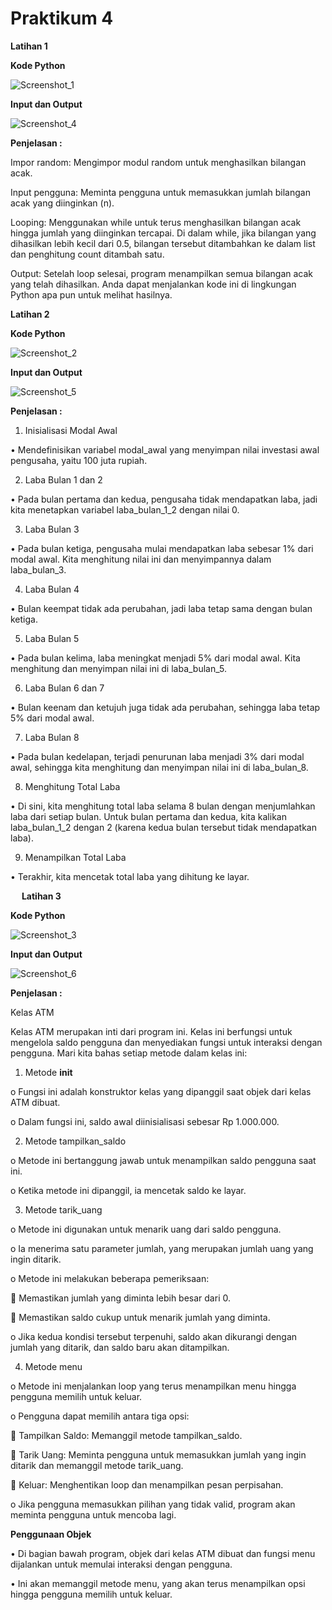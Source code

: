 # Praktikum 4

**Latihan 1**

**Kode Python**

 ![Screenshot_1](https://github.com/user-attachments/assets/e1450d2e-b11e-4b8e-93bf-c478359b34bf)

**Input dan Output**

 ![Screenshot_4](https://github.com/user-attachments/assets/063c393f-6ef5-4c9b-8412-c63cc276abb3)

**Penjelasan :**

Impor random: Mengimpor modul random untuk menghasilkan bilangan acak.

Input pengguna: Meminta pengguna untuk memasukkan jumlah bilangan acak yang diinginkan (n).

Looping: Menggunakan while untuk terus menghasilkan bilangan acak hingga jumlah yang diinginkan tercapai. Di dalam while, jika bilangan yang dihasilkan lebih kecil dari 0.5, bilangan tersebut ditambahkan ke dalam list dan penghitung count ditambah satu.

Output: Setelah loop selesai, program menampilkan semua bilangan acak yang telah dihasilkan.
Anda dapat menjalankan kode ini di lingkungan Python apa pun untuk melihat hasilnya.


**Latihan 2**

**Kode Python**

 ![Screenshot_2](https://github.com/user-attachments/assets/496dac0c-1422-48f2-9464-8df884a78023)

**Input dan Output**

 ![Screenshot_5](https://github.com/user-attachments/assets/7a62aeb1-b951-496b-8f9f-b3156ba188f1)

**Penjelasan :**

1. Inisialisasi Modal Awal

•	Mendefinisikan variabel modal_awal yang menyimpan nilai investasi awal pengusaha, yaitu 100 juta rupiah.

2. Laba Bulan 1 dan 2

•	Pada bulan pertama dan kedua, pengusaha tidak mendapatkan laba, jadi kita menetapkan variabel laba_bulan_1_2 dengan nilai 0.

3. Laba Bulan 3

•	Pada bulan ketiga, pengusaha mulai mendapatkan laba sebesar 1% dari modal awal. Kita menghitung nilai ini dan menyimpannya dalam laba_bulan_3.

4. Laba Bulan 4

•	Bulan keempat tidak ada perubahan, jadi laba tetap sama dengan bulan ketiga.

5. Laba Bulan 5

•	Pada bulan kelima, laba meningkat menjadi 5% dari modal awal. Kita menghitung dan menyimpan nilai ini di laba_bulan_5.

6. Laba Bulan 6 dan 7

•	Bulan keenam dan ketujuh juga tidak ada perubahan, sehingga laba tetap 5% dari modal awal.

7. Laba Bulan 8

•	Pada bulan kedelapan, terjadi penurunan laba menjadi 3% dari modal awal, sehingga kita menghitung dan menyimpan nilai ini di laba_bulan_8.

8. Menghitung Total Laba

•	Di sini, kita menghitung total laba selama 8 bulan dengan menjumlahkan laba dari setiap bulan. Untuk bulan pertama dan kedua, kita kalikan laba_bulan_1_2 dengan 2 (karena kedua bulan tersebut tidak mendapatkan laba).

9. Menampilkan Total Laba

•	Terakhir, kita mencetak total laba yang dihitung ke layar.

 
**Latihan 3**

**Kode Python**

 ![Screenshot_3](https://github.com/user-attachments/assets/c4a53fde-604f-4925-bc71-22f052ace05c)

**Input dan Output**

 ![Screenshot_6](https://github.com/user-attachments/assets/225e900a-d3d9-4730-a772-ee89b423912e)

**Penjelasan :**

Kelas ATM

Kelas ATM merupakan inti dari program ini. Kelas ini berfungsi untuk mengelola saldo pengguna dan menyediakan fungsi untuk interaksi dengan pengguna. Mari kita bahas setiap metode dalam kelas ini:

1.	Metode __init__

o	Fungsi ini adalah konstruktor kelas yang dipanggil saat objek dari kelas ATM dibuat.

o	Dalam fungsi ini, saldo awal diinisialisasi sebesar Rp 1.000.000.

2.	Metode tampilkan_saldo

o	Metode ini bertanggung jawab untuk menampilkan saldo pengguna saat ini.

o	Ketika metode ini dipanggil, ia mencetak saldo ke layar.

3.	Metode tarik_uang

o	Metode ini digunakan untuk menarik uang dari saldo pengguna.

o	Ia menerima satu parameter jumlah, yang merupakan jumlah uang yang ingin ditarik.

o	Metode ini melakukan beberapa pemeriksaan:

 	Memastikan jumlah yang diminta lebih besar dari 0.

 	Memastikan saldo cukup untuk menarik jumlah yang diminta.

o	Jika kedua kondisi tersebut terpenuhi, saldo akan dikurangi dengan jumlah yang ditarik, dan saldo baru akan ditampilkan.

4.	Metode menu

o	Metode ini menjalankan loop yang terus menampilkan menu hingga pengguna memilih untuk keluar.

o	Pengguna dapat memilih antara tiga opsi:

 	Tampilkan Saldo: Memanggil metode tampilkan_saldo.

 	Tarik Uang: Meminta pengguna untuk memasukkan jumlah yang ingin ditarik dan memanggil metode tarik_uang.
 
 	Keluar: Menghentikan loop dan menampilkan pesan perpisahan.

o	Jika pengguna memasukkan pilihan yang tidak valid, program akan meminta pengguna untuk mencoba lagi.

**Penggunaan Objek**

•	Di bagian bawah program, objek dari kelas ATM dibuat dan fungsi menu dijalankan untuk memulai interaksi dengan pengguna.

•	Ini akan memanggil metode menu, yang akan terus menampilkan opsi hingga pengguna memilih untuk keluar.

